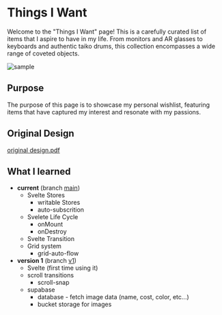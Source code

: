 # Things I Want

Welcome to the "Things I Want" page!
This is a carefully curated list of items that I aspire to have in my life.
From monitors and AR glasses to keyboards and authentic taiko drums, this collection encompasses a wide range of coveted objects.

![sample](./public/sample.gif)

## Purpose

The purpose of this page is to showcase my personal wishlist,
featuring items that have captured my interest and resonate with my passions.

## Original Design

[original design.pdf](./public/things-i-want.pdf)

## What I learned

- **current** (branch [main](https://github.com/rolemadelen/things-i-want/tree/main))
  - Svelte Stores
    - writable Stores
    - auto-subscrition
  - Svelete Life Cycle
    - onMount
    - onDestroy
  - Svelte Transition
  - Grid system
    - grid-auto-flow
- **version 1** (branch [v1](https://github.com/rolemadelen/things-i-want/tree/v1))
  - Svelte (first time using it)
  - scroll transitions
    - scroll-snap
  - supabase
    - database - fetch image data (name, cost, color, etc...)
    - bucket storage for images
